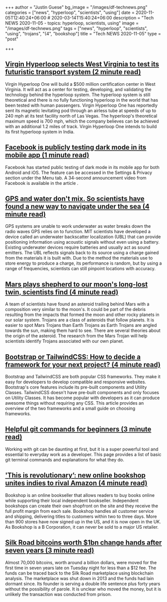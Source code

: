 +++
author = "Justin Guese"
bg_image = "/images/df-technews.png"
categories = ["news", "hyperloop", "scientists", "using"]
date = 2020-11-05T12:40:24+06:00 # 2020-03-14T15:40:24+06:00
description = "Tech NEWS 2020-11-05 - topics: hyperloop, scientists, using"
image = "/images/df-technews.png"
tags = ["news", "hyperloop", "scientists", "using", "trojans", "(4", "bookshop"]
title = "Tech NEWS 2020-11-05"
type = "post"

+++

## [Virgin Hyperloop selects West Virginia to test its futuristic transport system (2 minute read)](https://www.theverge.com/2020/10/8/21507532/virgin-hyperloop-one-certification-center-west-virginia/1/0100017598174821-3697033c-7467-4254-a288-42edd135ede2-000000/hbzNKwqVQDTjgNzGK-8NKUo6aqx7jugfshjZ-QGeOQs=166)

Virgin Hyperloop One will build a $500 million certification center in West Virginia. It will act as a center for testing, developing, and validating the technology behind the hyperloop system. The hyperloop system is still theoretical and there is no fully functioning hyperloop in the world that has been tested with human passengers. Virgin Hyperloop One has reportedly sent its magnetic levitating pod through an airless tube at speeds of up to 240 mph at its test facility north of Las Vegas. The hyperloop's theoretical maximum speed is 700 mph, which the company believes can be achieved with an additional 1.2 miles of track. Virgin Hyperloop One intends to build its first hyperloop system in India.

## [Facebook is publicly testing dark mode in its mobile app (1 minute read)](https://www.engadget.com/facebook-dark-mode-public-testing-191101398.html/1/0100017598174821-3697033c-7467-4254-a288-42edd135ede2-000000/O2QD7mfbuXjJDQvqD6SgifsDZ-7CzKwQyQIhOf0gWjE=166)

Facebook has started public testing of dark mode in its mobile app for both Android and iOS. The feature can be accessed in the Settings & Privacy section under the Menu tab. A 34-second announcement video from Facebook is available in the article .

## [GPS and water don't mix. So scientists have found a new way to navigate under the sea (4 minute read)](https://www.zdnet.com/article/gps-and-water-dont-mix-so-scientists-have-found-a-new-way-to-navigate-under-the-sea//1/0100017598174821-3697033c-7467-4254-a288-42edd135ede2-000000/m1p5J95W0OGchV--n7w_dZ5dk7rDJ_J65cYdboYufbI=166)

GPS systems are unable to work underwater as water breaks down the radio waves GPS relies on to function. MIT scientists have developed a device called an underwater backscatter localization (UBL) that can provide positioning information using acoustic signals without even using a battery. Existing underwater devices require batteries and usually act as sound emitters. The UBL reflects signals back to its source using a charge gained from the materials it is built with. Due to the method the materials use to store energy to produce a charge, its performance is random, but by using a range of frequencies, scientists can still pinpoint locations with accuracy.

## [Mars plays shepherd to our moon's long-lost twin, scientists find (4 minute read)](https://phys.org/news/2020-11-mars-shepherd-moon-long-lost-twin.html/1/0100017598174821-3697033c-7467-4254-a288-42edd135ede2-000000/UOvej2l3tI5pQbu8m9E9y_8uZDw12Zgwemo98YuA_d8=166)

A team of scientists have found an asteroid trailing behind Mars with a composition very similar to the moon's. It could be part of the debris resulting from the impacts that formed the moon and other rocky planets in our solar system. Trojans are a class of asteroids that follow planets. It is easier to spot Mars Trojans than Earth Trojans as Earth Trojans are angled towards the sun, making them hard to see. There are several theories about the origin of the asteroid. The research from the Mars Trojan will help scientists identify Trojans associated with our own planet.

## [Bootstrap or TailwindCSS: How to decide a framework for your next project? (4 minute read)](https://blog.surjithctly.in/bootstrap-or-tailwindcss-how-to-decide-a-framework-for-your-next-project/1/0100017598174821-3697033c-7467-4254-a288-42edd135ede2-000000/Xo_jooeF97WBw3Qr5I6f-KETBCRqbQyYWXmGRMnCzo4=166)

Bootstrap and TailwindCSS are both popular CSS frameworks. They make it easy for developers to develop compatible and responsive websites. Bootstrap's core features include its pre-built components and Utility Classes. TailwindCSS doesn't have pre-built components and only focuses on Utility Classes. It has become popular with developers as it can produce awesome things without requiring any CSS. This article provides an overview of the two frameworks and a small guide on choosing frameworks.

## [Helpful git commands for beginners (3 minute read)](https://dev.to/s2engineers/helpful-git-commands-for-beginners-40bm/1/0100017598174821-3697033c-7467-4254-a288-42edd135ede2-000000/7m1EOSbHvYXDsAuzb0q7vW3ru1PKw3--1_hlib8KLYk=166)

Working with git can be daunting at first, but it is a super powerful tool and essential to everyday work as a developer. This page provides a list of basic git terminal commands and explanations for what they do.

## ['This is revolutionary’: new online bookshop unites indies to rival Amazon (4 minute read)](https://www.theguardian.com/books/2020/nov/02/this-is-revolutionary-new-online-bookshop-unites-indies-to-rival-amazon/1/0100017598174821-3697033c-7467-4254-a288-42edd135ede2-000000/FG0Lfr1pOd3KnAsQ3DszNRZRIC71sjGeEhZIcAvaMMc=166)

Bookshop is an online bookseller that allows readers to buy books online while supporting their local independent bookseller. Independent bookshops can create their own shopfront on the site and they receive the full profit margin from each sale. Bookshop handles all customer service and shipping, delivering titles to customers within two to three days. More than 900 stores have now signed up in the US, and it is now open in the UK. As Bookshop is a B Corporation, it can never be sold to a major US retailer.

## [Silk Road bitcoins worth $1bn change hands after seven years (3 minute read)](https://www.theguardian.com/technology/2020/nov/04/silk-road-bitcoins-worth-1bn-change-hands-after-seven-years/1/0100017598174821-3697033c-7467-4254-a288-42edd135ede2-000000/pA9mayXqyopw6ouHefEc5nZlTXLRQVxBPL6yZIYv7ho=166)

Almost 70,000 bitcoins, worth around a billion dollars, were moved for the first time in seven years late on Tuesday night for less than a $12 fee. The funds can be traced back to the Silk Road marketplace using blockchain analysis. The marketplace was shut down in 2013 and the funds had lain dormant since. Its founder is serving a double life sentence plus forty years without the possibility of parole. It is unclear who moved the money, but it is unlikely the transaction was conducted from prison.

